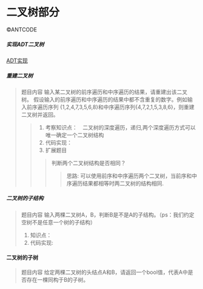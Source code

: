 二叉树部分
===================

©ANTCODE

##### 实现ADT二叉树
[ADT实现]()

##### 重建二叉树
> 题目内容
输入某二叉树的前序遍历和中序遍历的结果，请重建出该二叉树。
假设输入的前序遍历和中序遍历的结果中都不含重复的数字。例如输入前序遍历序列
{1,2,4,7,3,5,6,8}和中序遍历序列{4,7,2,1,5,3,8,6}，则重建二叉树并返回。
>> 1. 考察知识点：　二叉树的深度遍历，递归,两个深度遍历方式可以唯一确定一个二叉树结构
>> 2. 代码实现：
>> 3. 扩展题目
>>> 判断两个二叉树结构是否相同？
>>>> 思路: 可以使用前序和中序遍历两个二叉树，当前序和中序遍历结果都相等时两二叉树的结构相同.

##### 二叉树的子结构
> 题目内容
输入两棵二叉树A，B，判断B是不是A的子结构。（ps：我们约定空树不是任意一个树的子结构）
> 1. 知识点：
> 2. 代码实现:
>

#### 二叉树的子树
> 题目内容
给定两棵二叉树的头结点A和B，请返回一个bool值，代表A中是否存在一棵同构于B的子树。
  

